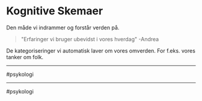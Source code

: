 # Kognitive Skemaer
Den måde vi indrammer og forstår verden på.

>"Erfaringer vi bruger ubevidst i vores hverdag"
>\-Andrea

De kategoriseringer vi automatisk laver om vores omverden. For f.eks. vores tanker om folk.

--- 
#psykologi 

---
#psykologi